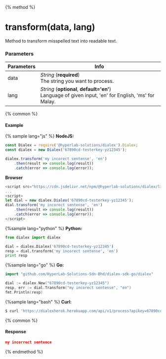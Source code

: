 {% method %}
# transform(data, lang)

Method to transform misspelled text into readable text.

### Parameters
| Parameters |Info |
| ------------- | ------------- |
| data| *String* (**required**) <br>The string you want to process.|
| lang| *String* (**optional**, **default='en'**)<br>Language of given input, 'en' for English, 'ms' for Malay.|

{% common %}
#### Example

{% sample lang="js" %}
**NodeJS:**

```js
const Dialex = require('@hyperlab-solutions/dialex').Dialex;
const dialex = new Dialex('67890cd-testerkey-yz12345');

dialex.transform('my incorect sentense', 'en')
    .then(result => console.log(result))
    .catch(error => console.log(error));
```  

**Browser**  

```js
<script src="https://cdn.jsdelivr.net/npm/@hyperlab-solutions/dialex/lib/dialex.min.js"></script>
...
<script>
let dial = new dialex.Dialex('67890cd-testerkey-yz12345');
dial.transform('my incorect sentense', 'en')
    .then(result => console.log(result))
    .catch(error => console.log(error));
</script>
```  

{%sample lang="python" %}
**Python:**  

```python
from dialex import dialex

dial = dialex.Dialex('67890cd-testerkey-yz12345')
resp = dial.transform('my incorect sentense', 'en')
print resp
```  

{%sample lang="go" %}
**Go:**  

```go
import "github.com/HyperLab-Solutions-Sdn-Bhd/dialex-sdk-go/dialex"

dial := dialex.New("67890cd-testerkey-yz12345")
resp, err := dial.Transform("my incorect sentense", "en")
fmt.Println(resp)
```

{%sample lang="bash" %}
**Curl:**  

```bash
$ curl 'https://dialexherok.herokuapp.com/api/v1/process?apikey=67890cd-testerkey-yz12345&lang=en&data=my%20incorect%20sentense'
```  

{% common %}
#### Response
``` json
my incorrect sentence
```
{% endmethod %}
